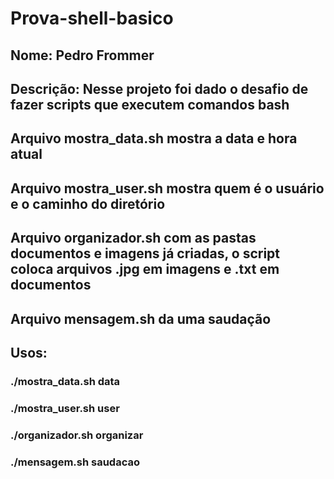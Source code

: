# Prova-shell-basico
## Nome: Pedro Frommer
## Descrição: Nesse projeto foi dado o desafio de fazer scripts que executem comandos bash
## Arquivo mostra_data.sh mostra a data e hora atual 
## Arquivo mostra_user.sh mostra quem é o usuário e o caminho do diretório
## Arquivo organizador.sh com as pastas documentos e imagens já criadas, o script coloca arquivos .jpg em imagens e .txt em documentos
## Arquivo mensagem.sh da uma saudação
## Usos:
### ./mostra_data.sh data 
### ./mostra_user.sh user
### ./organizador.sh organizar
### ./mensagem.sh saudacao
